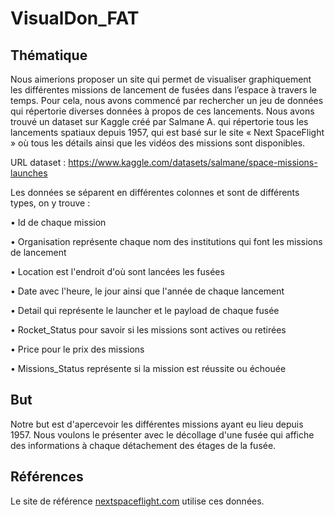 # VisualDon_FAT

## Thématique

Nous aimerions proposer un site qui permet de visualiser graphiquement les différentes missions de lancement de fusées dans l’espace à travers le temps. Pour cela, nous avons commencé par rechercher un jeu de données qui répertorie diverses données à propos de ces lancements.  Nous avons trouvé un dataset sur Kaggle créé par Salmane A. qui répertorie tous les lancements spatiaux depuis 1957, qui est basé sur le site « Next SpaceFlight » où tous les détails ainsi que les vidéos des missions sont disponibles.

URL dataset : https://www.kaggle.com/datasets/salmane/space-missions-launches

Les données se séparent en différentes colonnes et sont de différents types, on y trouve :

• Id de chaque mission 

• Organisation représente chaque nom des institutions qui font les missions de lancement

• Location est l'endroit d'où sont lancées les fusées

• Date avec l'heure, le jour ainsi que l'année de chaque lancement

• Detail qui représente le launcher et le payload de chaque fusée

• Rocket_Status pour savoir si les missions sont actives ou retirées

• Price pour le prix des missions

• Missions_Status représente si la mission est réussite ou échouée


## But

Notre but est d'apercevoir les différentes missions ayant eu lieu depuis 1957. Nous voulons le présenter avec le décollage d'une fusée qui affiche des informations à chaque détachement des étages de la fusée. 

## Références

Le site de référence [nextspaceflight.com]("https://nextspaceflight.com/") utilise ces données.


